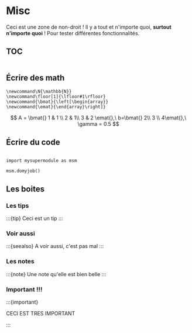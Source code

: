 # Misc

Ceci est une zone de non-droit ! Il y a tout et n'importe quoi, **surtout n'importe quoi** !
Pour tester différentes fonctionnalités.

## TOC

```{tableofcontents}
```

## Écrire des math

```{math}
\newcommand\N{\mathbb{N}}
\newcommand\floor[1]{\lfloor#1\rfloor}
\newcommand{\bmat}{\left[\begin{array}}
\newcommand{\emat}{\end{array}\right]}
```

$$
A = \bmat{} 1 & 1 \\ 2 & 1\\ 3 & 2 \emat{},\ b=\bmat{} 2\\ 3 \\ 4\emat{},\ \gamma = 0.5
$$

## Écrire du code

```{python}

import mysupermodule as msm

msm.domyjob()

```

## Les boites

### Les tips
:::{tip}
Ceci est un tip
:::

### Voir aussi

:::{seealso}
A voir aussi, c'est pas mal
:::

### Les notes

:::{note}
Une note qu'elle est bien belle
:::

### Important !!!

:::{important} 

CECI EST TRES IMPORTANT

:::


